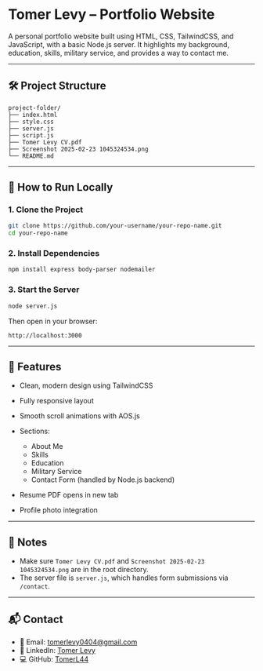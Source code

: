 # Tomer Levy – Portfolio Website

A personal portfolio website built using HTML, CSS, TailwindCSS, and JavaScript, with a basic Node.js server. It highlights my background, education, skills, military service, and provides a way to contact me.

---

## 🛠 Project Structure

```
project-folder/
├── index.html
├── style.css
├── server.js
├── script.js
├── Tomer Levy CV.pdf
├── Screenshot 2025-02-23 1045324534.png
└── README.md
```

---

## 🚀 How to Run Locally

### 1. Clone the Project

```bash
git clone https://github.com/your-username/your-repo-name.git
cd your-repo-name
```

### 2. Install Dependencies

```bash
npm install express body-parser nodemailer
```

### 3. Start the Server

```bash
node server.js
```

Then open in your browser:

```
http://localhost:3000
```

---

## 📄 Features

* Clean, modern design using TailwindCSS
* Fully responsive layout
* Smooth scroll animations with AOS.js
* Sections:

  * About Me
  * Skills
  * Education
  * Military Service
  * Contact Form (handled by Node.js backend)
* Resume PDF opens in new tab
* Profile photo integration

---

## 📁 Notes

* Make sure `Tomer Levy CV.pdf` and `Screenshot 2025-02-23 1045324534.png` are in the root directory.
* The server file is `server.js`, which handles form submissions via `/contact`.

---

## 📬 Contact

* 📧 Email: [tomerlevy0404@gmail.com](mailto:tomerlevy0404@gmail.com)
* 🔗 LinkedIn: [Tomer Levy](https://linkedin.com/in/tomer-levy-10050a237)
* 💻 GitHub: [TomerL44](https://github.com/TomerL44)
